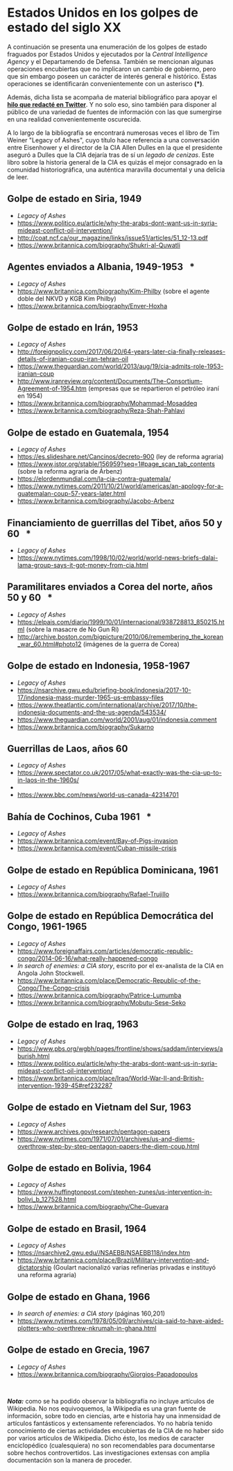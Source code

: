 # Estados Unidos en los golpes de estado del siglo XX
A continuación se presenta una enumeración de los golpes de estado fraguados por Estados Unidos y ejecutados por la _Central Intelligence Agency_ y el Departamendo de Defensa. También se mencionan algunas operaciones encubiertas que no implicaron un cambio de gobierno, pero que sin embargo poseen un carácter de interés general e histórico. Estas operaciones se identificarán convenientemente con un asterisco **(&ast;)**.

Además, dicha lista se acompaña de material bibliográfico para apoyar el **[hilo que redacté en Twitter](https://twitter.com/Hilo_Scientia/status/1093249750319681538)**. Y no solo eso, sino también para disponer al público de una variedad de fuentes de información con las que sumergirse en una realidad convenientemente oscurecida.

A lo largo de la bibliografía se encontrará numerosas veces el libro de Tim Weiner "Legacy of Ashes", cuyo título hace referencia a una conversación entre Eisenhower y el director de la CIA Allen Dulles en la que el presidente aseguró a Dulles que la CIA dejaría tras de sí un _legado de cenizas_.  Este libro sobre la historia general de la CIA es quizás el mejor consagrado en la comunidad historiográfica, una auténtica maravilla documental y una delicia de leer. 

## Golpe de estado en Siria, 1949
* _Legacy of Ashes_
* https://www.politico.eu/article/why-the-arabs-dont-want-us-in-syria-mideast-conflict-oil-intervention/
* http://coat.ncf.ca/our_magazine/links/issue51/articles/51_12-13.pdf
* https://www.britannica.com/biography/Shukri-al-Quwatli

## Agentes enviados a Albania, 1949-1953 &nbsp; &ast;
* _Legacy of Ashes_
* https://www.britannica.com/biography/Kim-Philby (sobre el agente doble del NKVD y KGB Kim Philby)
* https://www.britannica.com/biography/Enver-Hoxha

## Golpe de estado en Irán, 1953
* _Legacy of Ashes_
* http://foreignpolicy.com/2017/06/20/64-years-later-cia-finally-releases-details-of-iranian-coup-iran-tehran-oil
* https://www.theguardian.com/world/2013/aug/19/cia-admits-role-1953-iranian-coup
* http://www.iranreview.org/content/Documents/The-Consortium-Agreement-of-1954.htm (empresas que se repartieron el petróleo iraní en 1954)
* https://www.britannica.com/biography/Mohammad-Mosaddeq
* https://www.britannica.com/biography/Reza-Shah-Pahlavi

## Golpe de estado en Guatemala, 1954
* _Legacy of Ashes_
* https://es.slideshare.net/Cancinos/decreto-900 (ley de reforma agraria)
* https://www.jstor.org/stable/156959?seq=1#page_scan_tab_contents (sobre la reforma agraria de Árbenz)
* https://elordenmundial.com/la-cia-contra-guatemala/
* https://www.nytimes.com/2011/10/21/world/americas/an-apology-for-a-guatemalan-coup-57-years-later.html
* https://www.britannica.com/biography/Jacobo-Arbenz

## Financiamiento de guerrillas del Tibet, años 50 y 60 &nbsp; &ast;
* _Legacy of Ashes_
* https://www.nytimes.com/1998/10/02/world/world-news-briefs-dalai-lama-group-says-it-got-money-from-cia.html

## Paramilitares enviados a Corea del norte, años 50 y 60 &nbsp; &ast;
* _Legacy of Ashes_
* https://elpais.com/diario/1999/10/01/internacional/938728813_850215.html (sobre la masacre de No Gun Ri)
* http://archive.boston.com/bigpicture/2010/06/remembering_the_korean_war_60.html#photo12 (imágenes de la guerra de Corea)

## Golpe de estado en Indonesia, 1958-1967
* _Legacy of Ashes_
* https://nsarchive.gwu.edu/briefing-book/indonesia/2017-10-17/indonesia-mass-murder-1965-us-embassy-files
* https://www.theatlantic.com/international/archive/2017/10/the-indonesia-documents-and-the-us-agenda/543534/
* https://www.theguardian.com/world/2001/aug/01/indonesia.comment
* https://www.britannica.com/biography/Sukarno

## Guerrillas de Laos, años 60
* _Legacy of Ashes_
* https://www.spectator.co.uk/2017/05/what-exactly-was-the-cia-up-to-in-laos-in-the-1960s/
* 
* https://www.bbc.com/news/world-us-canada-42314701

## Bahía de Cochinos, Cuba 1961 &nbsp; &ast;
* _Legacy of Ashes_
* https://www.britannica.com/event/Bay-of-Pigs-invasion
* https://www.britannica.com/event/Cuban-missile-crisis

## Golpe de estado en República Dominicana, 1961
* _Legacy of Ashes_
* https://www.britannica.com/biography/Rafael-Trujillo

## Golpe de estado en República Democrática del Congo, 1961-1965
* _Legacy of Ashes_
* https://www.foreignaffairs.com/articles/democratic-republic-congo/2014-06-16/what-really-happened-congo
* _In search of enemies: a CIA story_, escrito por el ex-analista de la CIA en Angola John Stockwell.
* https://www.britannica.com/place/Democratic-Republic-of-the-Congo/The-Congo-crisis
* https://www.britannica.com/biography/Patrice-Lumumba
* https://www.britannica.com/biography/Mobutu-Sese-Seko

## Golpe de estado en Iraq, 1963
* _Legacy of Ashes_
* https://www.pbs.org/wgbh/pages/frontline/shows/saddam/interviews/aburish.html
* https://www.politico.eu/article/why-the-arabs-dont-want-us-in-syria-mideast-conflict-oil-intervention/
* https://www.britannica.com/place/Iraq/World-War-II-and-British-intervention-1939-45#ref232287

## Golpe de estado en Vietnam del Sur, 1963
* _Legacy of Ashes_
* https://www.archives.gov/research/pentagon-papers
* https://www.nytimes.com/1971/07/01/archives/us-and-diems-overthrow-step-by-step-pentagon-papers-the-diem-coup.html


## Golpe de estado en Bolivia, 1964
* _Legacy of Ashes_
* https://www.huffingtonpost.com/stephen-zunes/us-intervention-in-bolivi_b_127528.html
* https://www.britannica.com/biography/Che-Guevara

## Golpe de estado en Brasil, 1964
* _Legacy of Ashes_
* https://nsarchive2.gwu.edu//NSAEBB/NSAEBB118/index.htm
* https://www.britannica.com/place/Brazil/Military-intervention-and-dictatorship (Goulart nacionalizó varias refinerías privadas e instituyó una reforma agraria)

## Golpe de estado en Ghana, 1966
* _In search of enemies: a CIA story_ (páginas 160,201)
* https://www.nytimes.com/1978/05/09/archives/cia-said-to-have-aided-plotters-who-overthrew-nkrumah-in-ghana.html

## Golpe de estado en Grecia, 1967
* _Legacy of Ashes_
* https://www.britannica.com/biography/Giorgios-Papadopoulos


<br>

**_Nota:_** como se ha podido observar la bibliografía no incluye artículos de Wikipedia. No nos equivoquemos, la Wikipedia es una gran fuente de información, sobre todo en ciencias, arte e historia hay una inmensidad de artículos fantásticos y extensamente referenciados. Yo no habría tenido conocimiento de ciertas actividades encubiertas de la CIA de no haber sido por varios artículos de Wikipedia. Dicho ésto, los medios de caracter enciclopédico (cualesquiera) no son recomendables para documentarse sobre hechos controvertidos. Las investigaciones extensas con amplia documentación son la manera de proceder.
